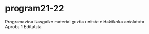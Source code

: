 # program21-22
Programazioa ikasgaiko material guztia unitate didaktikoka antolatuta
Aproba 1
Editatuta
